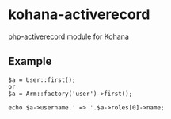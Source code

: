 # kohana-activerecord

[php-activerecord](http://phpactiverecord.org) module for [Kohana](http://kohanaframework.org)

## Example

    $a = User::first();
    or
    $a = Arm::factory('user')->first();
    
    echo $a->username.' => '.$a->roles[0]->name;
